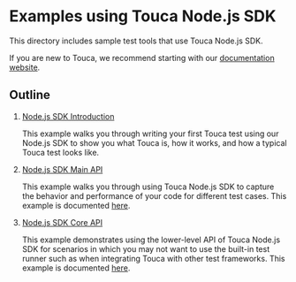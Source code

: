 # Examples using Touca Node.js SDK

This directory includes sample test tools that use Touca Node.js SDK.

If you are new to Touca, we recommend starting with our
[documentation website](https://touca.io/docs).

## Outline

1.  [Node.js SDK Introduction](./01_node_minimal)

    This example walks you through writing your first Touca test using our
    Node.js SDK to show you what Touca is, how it works, and how a typical Touca
    test looks like.

2.  [Node.js SDK Main API](./02_node_main_api)

    This example walks you through using Touca Node.js SDK to capture the
    behavior and performance of your code for different test cases. This example
    is documented [here](https://touca.io/docs/sdk/main-api).

3.  [Node.js SDK Core API](./03_node_core_api)

    This example demonstrates using the lower-level API of Touca Node.js SDK for
    scenarios in which you may not want to use the built-in test runner such as
    when integrating Touca with other test frameworks. This example is
    documented [here](https://touca.io/docs/sdk/core-api).
